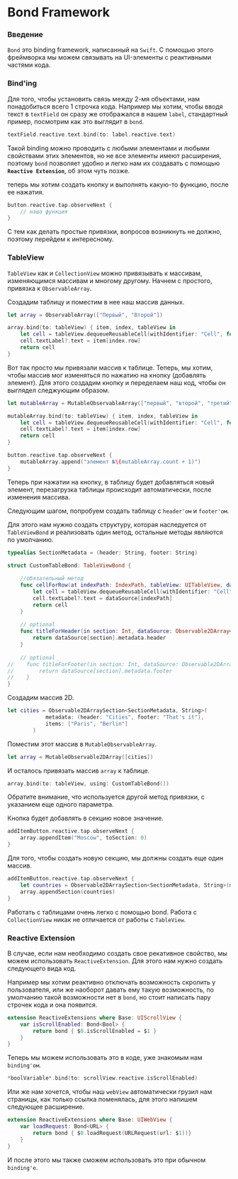 # Bond Framework

### Введение
`Bond` это binding framework, написанный на `Swift`. С помощью этого фреймворка мы можем связывать на UI-элементы с реактивными частями кода.

### Bind'ing
Для того, чтобы установить связь между 2-мя объектами, нам понадобиться всего 1 строчка кода.
Например мы хотим, чтобы вводя текст в `textField` он сразу же отображался в нашем `label`, стандартный пример, посмотрим как это выглядит в `bond`.

~~~swift
textField.reactive.text.bind(to: label.reactive.text)
~~~

Такой binding можно проводить с любыми элементами и любыми свойствами этих элементов, но не все элементы имеют расширения, поэтому `bond` позволяет удобно и легко нам их создавать с помощью **`Reactive Extension`**, об этом чуть позже.

теперь мы хотим создать кнопку и выполнять какую-то функцию, после ее нажатия.

~~~swift
button.reactive.tap.observeNext {
    // наша функция
}
~~~

С тем как делать простые привязки, вопросов возникнуть не должно, поэтому перейдем к интересному.

### TableView

`TableView` как и `CollectionView` можно привязывать к массивам, изменяющимся массивам и многому другому. Начнем с простого, привязка к `ObservableArray`.

Создадим таблицу и поместим в нее наш массив данных.

~~~swift
let array = ObservableArray(["Первый", "Второй"])

array.bind(to: tableView) { item, index, tableView in
	let cell = tableView.dequeueReusableCell(withIdentifier: "Cell", for: index)
    cell.textLabel?.text = item[index.row]
    return cell
}
~~~

Вот так просто мы привязали массив к таблице. Теперь, мы хотим, чтобы массив мог изменяться по нажатию на кнопку (добавлять элемент). Для этого создадим кнопку и переделаем наш код, чтобы он выглядел следжующим образом.

~~~swift
let mutableArray = MutableObservableArray(["первый", "второй", "третий"])

mutableArray.bind(to: tableView) { item, index, tableView in
	let cell = tableView.dequeueReusableCell(withIdentifier: "Cell", for: index)
	cell.textLabel?.text = item[index.row]
	return cell
}

button.reactive.tap.observeNext {
	mutableArray.append("элемент №\(mutableArray.count + 1)")
}
~~~

Теперь при нажатии на кнопку, в таблицу будет добавляться новый элемент, перезагрузка таблицы происходит автоматически, после изменения массива.

Следующим шагом, попробуем создать таблицу с `header'ом` и `footer'ом`.

Для этого нам нужно создать структуру, которая наследуется от `TableViewBond` и реализовать один метод, остальные методы являются по умолчанию.

~~~swift
typealias SectionMetadata = (header: String, footer: String)

struct CustomTableBond: TableViewBond {
    
    //обязательный метод
    func cellForRow(at indexPath: IndexPath, tableView: UITableView, dataSource: Observable2DArray<SectionMetadata, String>) -> UITableViewCell {
        let cell = tableView.dequeueReusableCell(withIdentifier: "Cell", for: indexPath)
        cell.textLabel?.text = dataSource[indexPath]
        return cell
    }
    
    // optional
    func titleForHeader(in section: Int, dataSource: Observable2DArray<SectionMetadata, String>) -> String? {
        return dataSource[section].metadata.header
    }
    
    // optional    
//    func titleForFooter(in section: Int, dataSource: Observable2DArray<SectionMetadata, String>) -> String? {
//        return dataSource[section].metadata.footer
//    }
}
~~~

Создадим массив 2D. 

~~~swift
let cities = Observable2DArraySection<SectionMetadata, String>(
            metadata: (header: "Cities", footer: "That's it"),
            items: ["Paris", "Berlin"]
        )
~~~

Поместим этот массив в `MutableObservableArray`.

~~~swift
let array = MutableObservable2DArray([cities])
~~~

И осталось привязать массив `array` к таблице.

~~~swift
array.bind(to: tableView, using: CustomTableBond())
~~~

Обратите внимание, что используется другой метод привязки, с указанием еще одного параметра.

Кнопка будет добавлять в секцию новое значение.

~~~swift
addItemButton.reactive.tap.observeNext {
    array.appendItem("Moscow", toSection: 0)
}
~~~

Для того, чтобы создать новую секцию, мы должны создать еще один массив.

~~~swift
addItemButton.reactive.tap.observeNext {
	let countries = Observable2DArraySection<SectionMetadata, String>(metadata: ("Countries", "No more..."), items: ["France", "Croatia"])
	array.appendSection(countries)
}
~~~

Работать с таблицами очень легко с помощью bond. Работа с `CollectionView` никак не отличается от работы с `TableView`.

### Reactive Extension

В случае, если нам необходимо создать свое рекативное свойство, мы можем использовать `ReactiveExtension`. Для этого нам нужно создать следующего вида код.

Например мы хотим реактивно отключать возможность скролить у пользователя, или же наоборот давать ему такую возможность, по умолчанию такой возможности нет в `bond`, но стоит написать пару строчек кода и она появится.

~~~swift
extension ReactiveExtensions where Base: UIScrollView {
    var isScrollEnabled: Bond<Bool> {
        return bond { $0.isScrollEnabled = $1 }
    }
}
~~~

Теперь мы можем использовать это в коде, уже знакомым нам `binding'ом`.

~~~swift
*boolVariable*.bind(to: scrollView.reactive.isScrollEnabled)
~~~

Или же нам хочется, чтобы наш `webView` автоматически грузил нам страницы, как только ссылка поменялась, для этого напишем следующее расширение.

~~~swift
extension ReactiveExtensions where Base: UIWebView {
    var loadRequest: Bond<URL> {
        return bond { $0.loadRequest(URLRequest(url: $1))}
    }
}
~~~
И после этого мы также сможем использовать это при обычном `binding'е`.